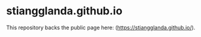 # stiangglanda.github.io
This repository backs the public page here: (https://stiangglanda.github.io/).

